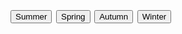 <!DOCTYPE html>
<title>Wallpapers</title>
<link rel="stylesheet" type="text/css" href="./style/wallpaper-style.css">
<html>

<head>
</head>

<body class="seasons">
  <div class="main">
    <h1 id="seasonP"><h1/>
    <button id="summerBtn" class="summer summer-1">Summer</button>
    <button id="springBtn" class="spring spring-1">Spring</button>
    <button id="autumnBtn" class="autumn autumn-1">Autumn</button>
    <button id="winterBtn" class="winter winter-1">Winter</button>
  </div>

  <script src="./script/jquery-2.2.4.min.js"></script>
  <script src="./script/wallpaper.js"></script>
</body>
</html>
